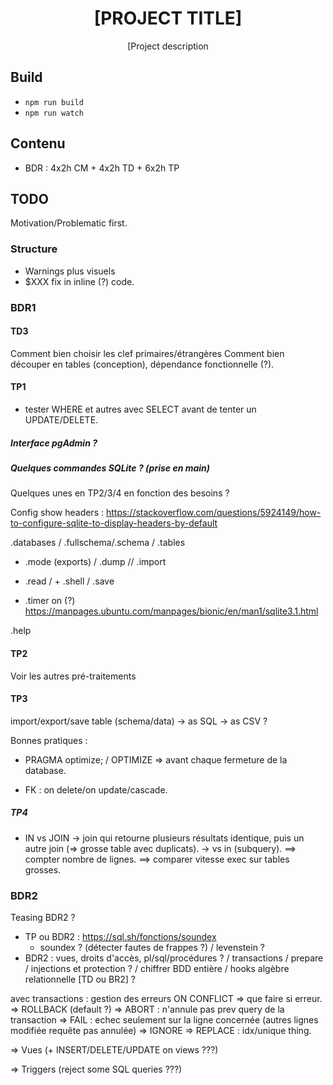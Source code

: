 <div align="center">
  <h1>[PROJECT TITLE]</h1>

  <p>[Project description</p>
</div>

## Build

- `npm run build`
- `npm run watch`

## Contenu

- BDR : 4x2h CM + 4x2h TD + 6x2h TP

## TODO

Motivation/Problematic first.

### Structure

- Warnings plus visuels
- $XXX fix in inline (?) code.

### BDR1


#### TD3

Comment bien choisir les clef primaires/étrangères
Comment bien découper en tables (conception), dépendance fonctionnelle (?).

#### TP1

- tester WHERE et autres avec SELECT avant de tenter un UPDATE/DELETE.

##### Interface pgAdmin ?

##### Quelques commandes SQLite ? (prise en main)

Quelques unes en TP2/3/4 en fonction des besoins ?

Config show headers : https://stackoverflow.com/questions/5924149/how-to-configure-sqlite-to-display-headers-by-default

.databases / .fullschema/.schema / .tables

+ .mode (exports) / .dump  // .import

+ .read / + .shell / .save

+ .timer on (?)
  https://manpages.ubuntu.com/manpages/bionic/en/man1/sqlite3.1.html

.help

#### TP2

Voir les autres pré-traitements

#### TP3

import/export/save table (schema/data)
  -> as SQL
  -> as CSV
  ?

Bonnes pratiques :

- PRAGMA optimize;  / OPTIMIZE => avant chaque fermeture de la database.

- FK : on delete/on update/cascade.

##### TP4

- IN vs JOIN
  -> join qui retourne plusieurs résultats identique, puis un autre join (=> grosse table avec duplicats).
  -> vs in (subquery).
  ==> compter nombre de lignes.
  ==> comparer vitesse exec sur tables grosses.

### BDR2

Teasing BDR2 ?

- TP ou BDR2 : https://sql.sh/fonctions/soundex
  - soundex ? (détecter fautes de frappes ?) / levenstein ?
- BDR2 : vues, droits d'accès, pl/sql/procédures ? / transactions / prepare / injections et protection ? / chiffrer BDD entière / hooks
  algèbre relationnelle [TD ou BR2] ?

avec transactions : gestion des erreurs
    ON CONFLICT 
      => que faire si erreur.
        => ROLLBACK (default ?)
        => ABORT : n'annule pas prev query de la transaction
        => FAIL : echec seulement sur la ligne concernée (autres lignes modifiée requête pas annulée)
        => IGNORE
        => REPLACE : idx/unique thing.

=> Vues (+ INSERT/DELETE/UPDATE on views ???)

=> Triggers (reject some SQL queries ???)
